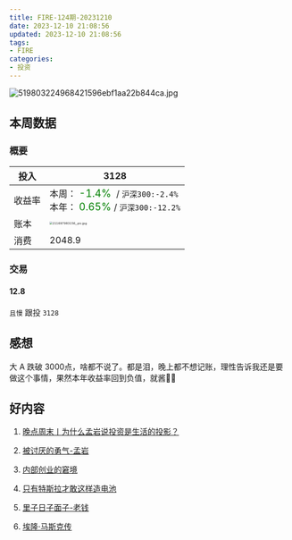 ```yaml
---
title: FIRE-124期-20231210
date: 2023-12-10 21:08:56
updated: 2023-12-10 21:08:56
tags:
- FIRE
categories:
- 投资
---
```



![519803224968421596ebf1aa22b844ca.jpg](https://s2.loli.net/2023/12/10/nIOPfg8yC5pkixa.jpg)

## 本周数据

### 概要

| 投入   | 3128                                                        |
| ------ | ------------------------------------------------------------ |
| 收益率 | 本周：<font color="green" size=4> -1.4% </font> / `沪深300:-2.4%`    <br />本年：<font color="green" size=4> 0.65% </font>/ `沪深300:-12.2%` |
| 账本   | <img src="https://s2.loli.net/2023/12/10/EGyI5xzwT1OP4Mo.jpg" alt="211697983156_.pic.jpg" style="zoom:33%;" /> |
| 消费   | 2048.9                                               |

### 交易
#### 12.8

 `且慢` 跟投  `3128`


## 感想

大 A 跌破 3000点，啥都不说了。都是泪，晚上都不想记账，理性告诉我还是要做这个事情，果然本年收益率回到负值，就酱😮‍💨

## 好内容

1. [晚点周末丨为什么孟岩说投资是生活的投影？](https://mp.weixin.qq.com/s/A88N0afRm068lIK64G8iXw)


2. [被讨厌的勇气-孟岩](https://sspai.com/post/58966)


3. [内部创业的窘境](https://web.okjike.com/originalPost/656f02a587a8e03bd1b98352)

4. [只有特斯拉才敢这样造电池](https://mp.weixin.qq.com/s/ncdxyu_8-CR9tdA4ShUc4Q)

5. [里子日子面子-老钱](https://mp.weixin.qq.com/s/oimpBM5PYiae8GF5jmUsrA)

6. [埃隆·马斯克传](https://book.douban.com/subject/36518892/)